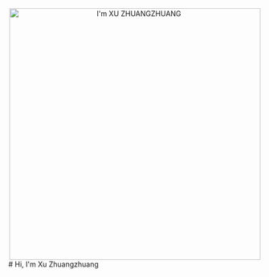 <div align="center"><img src="https://github.com/drshahizan/research-design/blob/main/profile/batch2/zeno-z/image/IMG_9817.JPG" height="500" widht="400"  alt="I'm XU ZHUANGZHUANG"/></div>
# Hi, I'm Xu Zhuangzhuang
